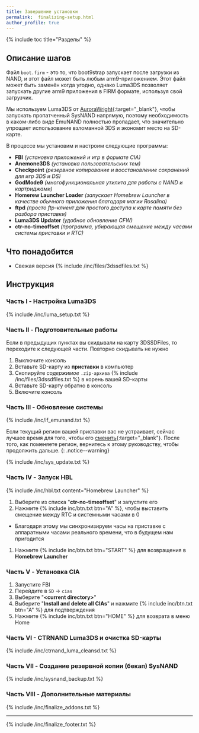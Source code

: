 ```yaml
---
title: Завершение установки
permalink:  finalizing-setup.html
author_profile: true
---
```


{% include toc title="Разделы" %}

## Описание шагов

Файл `boot.firm` - это то, что boot9strap запускает после загрузки из NAND, и этот файл может быть любым arm9-приложением. Этот файл может быть заменён когда угодно, однако Luma3DS позволяет запускать другие arm9 приложения в FIRM формате, используя свой загрузчик.

Мы используем Luma3DS от [AuroraWright](https://github.com/AuroraWright/){:target="_blank"}, чтобы запускать пропатченный SysNAND напрямую, поэтому необходимость в каком-либо виде EmuNAND полностью пропадает, что значительно упрощает использование взломанной 3DS и экономит место на SD-карте.

В процессе мы установим и настроим следующие программы:    

+ **FBI** *(установка	 приложений и игр в формате CIA)*
+ **Anemone3DS** *(установка пользовательских тем)*
+ **Checkpoint** *(резервное копирование и восстановление сохранений для игр 3DS и DS)*
+ **GodMode9** *(многофункциональная утилита для работы с NAND и картриджами)*
+ **Homerew Launcher Loader** *(запускает Homebrew Launcher в качестве обычного приложения благодаря магии Rosalina)*
+ **ftpd** *(просто ftp-клиент для простого доступа к карте памяти без разбора приставки)*
+ **Luma3DS Updater** *(удобное обновление CFW)*
+ **ctr-no-timeoffset** *(программа, убирающая смещение между часами системы приставки и RTC)*

## Что понадобится

* Свежая версия {% include /inc/files/3dssdfiles.txt %}

## Инструкция

### Часть I - Настройка Luma3DS

{% include /inc/luma_setup.txt %}

### Часть II - Подготовительные работы

Если в предыдущих пунктах вы скидывали на карту 3DSSDFiles, то переходите к следующей части. Повторно скидывать не нужно

1. Выключите консоль
1. Вставьте SD-карту из **приставки** в компьютер
1. Скопируйте _содержимое_ `.zip-архива` {% include /inc/files/3dssdfiles.txt %} в корень вашей SD-карты
1. Вставьте SD-карту обратно в консоль
1. Включите консоль

### Часть III - Обновление системы

{% include /inc/if_emunand.txt %}

Если текущий регион вашей приставки вас не устраивает, сейчас лучшее время для того, чтобы его [сменить](region-changing){:target="_blank"}. После того, как поменяете регион, вернитесь к этому руководству, чтобы продолжить дальше. 
{: .notice--warning}

{% include /inc/sys_update.txt %}

### Часть IV - Запуск HBL

{% include /inc/hbl.txt content="Homebrew Launcher" %}
1. Выберите из списка "**ctr-no-timeoffset**" и запустите его
1. Нажмите {% include inc/btn.txt btn="A" %}, чтобы выставить смещение между RTC и системными часами в 0
  + Благодаря этому мы синхронизируем часы на приставке с аппаратными часами реального времени, что в будущем нам пригодится
1. Нажмите {% include inc/btn.txt btn="START" %} для возвращения в **Homebrew Launcher**

### Часть V - Установка CIA

1. Запустите FBI
1. Перейдите в `SD` -> `cias`
1. Выберите "**\<current directory>**"
1. Выберите "**Install and delete all CIAs**" и нажмите {% include inc/btn.txt btn="A" %} для подтверждения
1. Нажмите {% include inc/btn.txt btn="HOME" %} для возврата в меню Home

### Часть VI - CTRNAND Luma3DS и очистка SD-карты 

{% include /inc/ctrnand_luma_cleansd.txt %}

### Часть VII - Создание резервной копии (бекап) SysNAND

{% include /inc/sysnand_backup.txt %}

### Часть VIII - Дополнительные материалы

{% include /inc/finalize_addons.txt %}

___

{% include /inc/finalize_footer.txt %}
